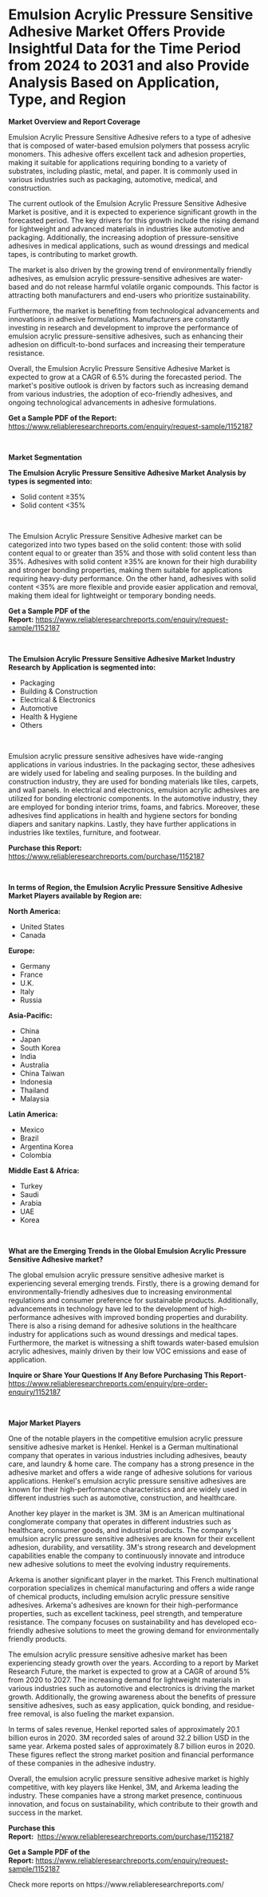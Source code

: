 <p><h1>Emulsion Acrylic Pressure Sensitive Adhesive Market Offers Provide Insightful Data for the Time Period from 2024 to 2031 and also Provide Analysis Based on Application, Type, and Region</h1></p><p><strong>Market Overview and Report Coverage</strong></p>
<p><p>Emulsion Acrylic Pressure Sensitive Adhesive refers to a type of adhesive that is composed of water-based emulsion polymers that possess acrylic monomers. This adhesive offers excellent tack and adhesion properties, making it suitable for applications requiring bonding to a variety of substrates, including plastic, metal, and paper. It is commonly used in various industries such as packaging, automotive, medical, and construction.</p><p>The current outlook of the Emulsion Acrylic Pressure Sensitive Adhesive Market is positive, and it is expected to experience significant growth in the forecasted period. The key drivers for this growth include the rising demand for lightweight and advanced materials in industries like automotive and packaging. Additionally, the increasing adoption of pressure-sensitive adhesives in medical applications, such as wound dressings and medical tapes, is contributing to market growth.</p><p>The market is also driven by the growing trend of environmentally friendly adhesives, as emulsion acrylic pressure-sensitive adhesives are water-based and do not release harmful volatile organic compounds. This factor is attracting both manufacturers and end-users who prioritize sustainability.</p><p>Furthermore, the market is benefiting from technological advancements and innovations in adhesive formulations. Manufacturers are constantly investing in research and development to improve the performance of emulsion acrylic pressure-sensitive adhesives, such as enhancing their adhesion on difficult-to-bond surfaces and increasing their temperature resistance.</p><p>Overall, the Emulsion Acrylic Pressure Sensitive Adhesive Market is expected to grow at a CAGR of 6.5% during the forecasted period. The market's positive outlook is driven by factors such as increasing demand from various industries, the adoption of eco-friendly adhesives, and ongoing technological advancements in adhesive formulations.</p></p>
<p><strong>Get a Sample PDF of the Report:</strong> <a href="https://www.reliableresearchreports.com/enquiry/request-sample/1152187">https://www.reliableresearchreports.com/enquiry/request-sample/1152187</a></p>
<p>&nbsp;</p>
<p><strong>Market Segmentation</strong></p>
<p><strong>The Emulsion Acrylic Pressure Sensitive Adhesive Market Analysis by types is segmented into:</strong></p>
<p><ul><li>Solid content ≥35%</li><li>Solid content <35%</li></ul></p>
<p>&nbsp;</p>
<p><p>The Emulsion Acrylic Pressure Sensitive Adhesive market can be categorized into two types based on the solid content: those with solid content equal to or greater than 35% and those with solid content less than 35%. Adhesives with solid content ≥35% are known for their high durability and stronger bonding properties, making them suitable for applications requiring heavy-duty performance. On the other hand, adhesives with solid content <35% are more flexible and provide easier application and removal, making them ideal for lightweight or temporary bonding needs.</p></p>
<p><strong>Get a Sample PDF of the Report:</strong>&nbsp;<a href="https://www.reliableresearchreports.com/enquiry/request-sample/1152187">https://www.reliableresearchreports.com/enquiry/request-sample/1152187</a></p>
<p>&nbsp;</p>
<p><strong>The Emulsion Acrylic Pressure Sensitive Adhesive Market Industry Research by Application is segmented into:</strong></p>
<p><ul><li>Packaging</li><li>Building & Construction</li><li>Electrical & Electronics</li><li>Automotive</li><li>Health & Hygiene</li><li>Others</li></ul></p>
<p>&nbsp;</p>
<p><p>Emulsion acrylic pressure sensitive adhesives have wide-ranging applications in various industries. In the packaging sector, these adhesives are widely used for labeling and sealing purposes. In the building and construction industry, they are used for bonding materials like tiles, carpets, and wall panels. In electrical and electronics, emulsion acrylic adhesives are utilized for bonding electronic components. In the automotive industry, they are employed for bonding interior trims, foams, and fabrics. Moreover, these adhesives find applications in health and hygiene sectors for bonding diapers and sanitary napkins. Lastly, they have further applications in industries like textiles, furniture, and footwear.</p></p>
<p><strong>Purchase this Report:</strong>&nbsp; <a href="https://www.reliableresearchreports.com/purchase/1152187">https://www.reliableresearchreports.com/purchase/1152187</a></p>
<p>&nbsp;</p>
<p><strong>In terms of Region, the Emulsion Acrylic Pressure Sensitive Adhesive Market Players available by Region are:</strong></p>
<p>
    <p> <strong> North America: </strong>
        <ul>
            <li>United States</li>
            <li>Canada</li>
        </ul>
        </p> 
    <p> <strong> Europe: </strong>
        <ul>
            <li>Germany</li>
            <li>France</li>
            <li>U.K.</li>
            <li>Italy</li>
            <li>Russia</li>
        </ul>
        </p> 
    <p> <strong> Asia-Pacific: </strong>
        <ul>
            <li>China</li>
            <li>Japan</li>
            <li>South Korea</li>
            <li>India</li>
            <li>Australia</li>
            <li>China Taiwan</li>
            <li>Indonesia</li>
            <li>Thailand</li>
            <li>Malaysia</li>
        </ul>
        </p> 
    <p> <strong> Latin America: </strong>
        <ul>
            <li>Mexico</li>
            <li>Brazil</li>
            <li>Argentina Korea</li>
            <li>Colombia</li>
        </ul>
        </p> 
    <p> <strong> Middle East & Africa: </strong>
        <ul>
            <li>Turkey</li>
            <li>Saudi</li>
            <li>Arabia</li>
            <li>UAE</li>
            <li>Korea</li>
        </ul>
    </p>
    </p>
<p>&nbsp;</p>
<p><strong>What are the Emerging Trends in the Global Emulsion Acrylic Pressure Sensitive Adhesive market?</strong></p>
<p><p>The global emulsion acrylic pressure sensitive adhesive market is experiencing several emerging trends. Firstly, there is a growing demand for environmentally-friendly adhesives due to increasing environmental regulations and consumer preference for sustainable products. Additionally, advancements in technology have led to the development of high-performance adhesives with improved bonding properties and durability. There is also a rising demand for adhesive solutions in the healthcare industry for applications such as wound dressings and medical tapes. Furthermore, the market is witnessing a shift towards water-based emulsion acrylic adhesives, mainly driven by their low VOC emissions and ease of application.</p></p>
<p><strong>Inquire or Share Your Questions If Any Before Purchasing This Report</strong>- <a href="https://www.reliableresearchreports.com/enquiry/pre-order-enquiry/1152187">https://www.reliableresearchreports.com/enquiry/pre-order-enquiry/1152187</a></p>
<p>&nbsp;</p>
<p><strong>Major Market Players</strong></p>
<p><p>One of the notable players in the competitive emulsion acrylic pressure sensitive adhesive market is Henkel. Henkel is a German multinational company that operates in various industries including adhesives, beauty care, and laundry & home care. The company has a strong presence in the adhesive market and offers a wide range of adhesive solutions for various applications. Henkel's emulsion acrylic pressure sensitive adhesives are known for their high-performance characteristics and are widely used in different industries such as automotive, construction, and healthcare.</p><p>Another key player in the market is 3M. 3M is an American multinational conglomerate company that operates in different industries such as healthcare, consumer goods, and industrial products. The company's emulsion acrylic pressure sensitive adhesives are known for their excellent adhesion, durability, and versatility. 3M's strong research and development capabilities enable the company to continuously innovate and introduce new adhesive solutions to meet the evolving industry requirements.</p><p>Arkema is another significant player in the market. This French multinational corporation specializes in chemical manufacturing and offers a wide range of chemical products, including emulsion acrylic pressure sensitive adhesives. Arkema's adhesives are known for their high-performance properties, such as excellent tackiness, peel strength, and temperature resistance. The company focuses on sustainability and has developed eco-friendly adhesive solutions to meet the growing demand for environmentally friendly products.</p><p>The emulsion acrylic pressure sensitive adhesive market has been experiencing steady growth over the years. According to a report by Market Research Future, the market is expected to grow at a CAGR of around 5% from 2020 to 2027. The increasing demand for lightweight materials in various industries such as automotive and electronics is driving the market growth. Additionally, the growing awareness about the benefits of pressure sensitive adhesives, such as easy application, quick bonding, and residue-free removal, is also fueling the market expansion.</p><p>In terms of sales revenue, Henkel reported sales of approximately 20.1 billion euros in 2020. 3M recorded sales of around 32.2 billion USD in the same year. Arkema posted sales of approximately 8.7 billion euros in 2020. These figures reflect the strong market position and financial performance of these companies in the adhesive industry.</p><p>Overall, the emulsion acrylic pressure sensitive adhesive market is highly competitive, with key players like Henkel, 3M, and Arkema leading the industry. These companies have a strong market presence, continuous innovation, and focus on sustainability, which contribute to their growth and success in the market.</p></p>
<p><strong>Purchase this Report:</strong>&nbsp;&nbsp;<a href="https://www.reliableresearchreports.com/purchase/1152187">https://www.reliableresearchreports.com/purchase/1152187</a></p>
<p></p>
<p><strong>Get a Sample PDF of the Report:</strong>&nbsp;<a href="https://www.reliableresearchreports.com/enquiry/request-sample/1152187">https://www.reliableresearchreports.com/enquiry/request-sample/1152187</a></p>
<p>Check more reports on https://www.reliableresearchreports.com/</p>